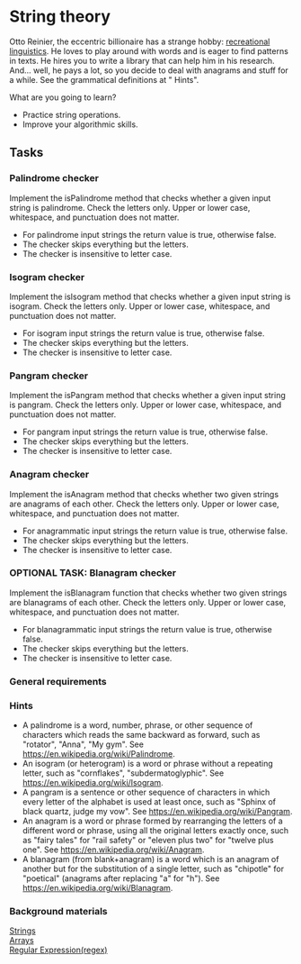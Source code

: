 # String theory

Otto Reinier, the eccentric billionaire has a strange
hobby: [recreational linguistics](https://en.wikipedia.org/wiki/Logology_(linguistics)). He loves to play around with
words and is eager to find patterns in texts. He hires you to write a library that can help him in his research. And...
well, he pays a lot, so you decide to deal with anagrams and stuff for a while. See the grammatical definitions at "
Hints".

What are you going to learn?

* Practice string operations.
* Improve your algorithmic skills.

## Tasks

### Palindrome checker

Implement the isPalindrome method that checks whether a given input string is palindrome. Check the letters only. Upper
or lower case, whitespace, and punctuation does not matter.

* For palindrome input strings the return value is true, otherwise false.
* The checker skips everything but the letters.
* The checker is insensitive to letter case.

### Isogram checker

Implement the isIsogram method that checks whether a given input string is isogram. Check the letters only. Upper or
lower case, whitespace, and punctuation does not matter.

* For isogram input strings the return value is true, otherwise false.
* The checker skips everything but the letters.
* The checker is insensitive to letter case.

### Pangram checker

Implement the isPangram method that checks whether a given input string is pangram. Check the letters only. Upper or
lower case, whitespace, and punctuation does not matter.

* For pangram input strings the return value is true, otherwise false.
* The checker skips everything but the letters.
* The checker is insensitive to letter case.

### Anagram checker

Implement the isAnagram method that checks whether two given strings are anagrams of each other. Check the letters only.
Upper or lower case, whitespace, and punctuation does not matter.

* For anagrammatic input strings the return value is true, otherwise false.
* The checker skips everything but the letters.
* The checker is insensitive to letter case.

### OPTIONAL TASK: Blanagram checker

Implement the isBlanagram function that checks whether two given strings are blanagrams of each other. Check the letters
only. Upper or lower case, whitespace, and punctuation does not matter.

* For blanagrammatic input strings the return value is true, otherwise false.
* The checker skips everything but the letters.
* The checker is insensitive to letter case.

### General requirements

### Hints

* A palindrome is a word, number, phrase, or other sequence of characters which reads the same backward as forward, such
  as "rotator", "Anna", "My gym". See https://en.wikipedia.org/wiki/Palindrome.
* An isogram (or heterogram) is a word or phrase without a repeating letter, such as "cornflakes", "subdermatoglyphic".
  See https://en.wikipedia.org/wiki/Isogram.
* A pangram is a sentence or other sequence of characters in which every letter of the alphabet is used at least once,
  such as "Sphinx of black quartz, judge my vow". See https://en.wikipedia.org/wiki/Pangram.
* An anagram is a word or phrase formed by rearranging the letters of a different word or phrase, using all the original
  letters exactly once, such as "fairy tales" for "rail safety" or "eleven plus two" for "twelve plus one".
  See https://en.wikipedia.org/wiki/Anagram.
* A blanagram (from blank+anagram) is a word which is an anagram of another but for the substitution of a single letter,
  such as "chipotle" for "poetical" (anagrams after replacing "a" for "h"). See https://en.wikipedia.org/wiki/Blanagram.

### Background materials

[Strings](/JavascriptDataTypes.md)  
[Arrays](/JavascriptArrays.md)  
[Regular Expression(regex)](https://developer.mozilla.org/en-US/docs/Web/JavaScript/Guide/Regular_Expressions)  
